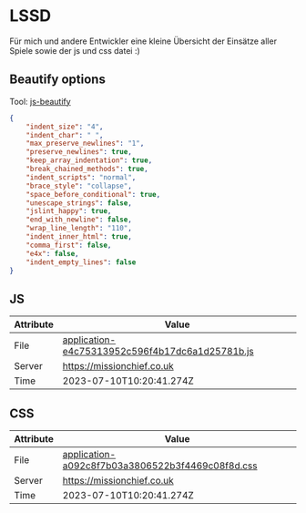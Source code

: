 # LSSD
Für mich und andere Entwickler eine kleine Übersicht der Einsätze aller Spiele sowie der js und css datei :)

<!-- automated -->
## Beautify options
Tool: [js-beautify](https://github.com/beautify-web/js-beautify)
```json
{
    "indent_size": "4",
    "indent_char": " ",
    "max_preserve_newlines": "1",
    "preserve_newlines": true,
    "keep_array_indentation": true,
    "break_chained_methods": true,
    "indent_scripts": "normal",
    "brace_style": "collapse",
    "space_before_conditional": true,
    "unescape_strings": false,
    "jslint_happy": true,
    "end_with_newline": false,
    "wrap_line_length": "110",
    "indent_inner_html": true,
    "comma_first": false,
    "e4x": false,
    "indent_empty_lines": false
}
```

## JS
| Attribute | Value |
| --------- | ----- |
| File      | [application-e4c75313952c596f4b17dc6a1d25781b.js](https://missionchief.co.uk/assets/application-e4c75313952c596f4b17dc6a1d25781b.js) |
| Server    | https://missionchief.co.uk |
| Time      | 2023-07-10T10:20:41.274Z |

## CSS
| Attribute | Value |
| --------- | ----- |
| File      | [application-a092c8f7b03a3806522b3f4469c08f8d.css](https://missionchief.co.uk/assets/application-a092c8f7b03a3806522b3f4469c08f8d.css) |
| Server    | https://missionchief.co.uk |
| Time      | 2023-07-10T10:20:41.274Z |
<!-- /automated -->
